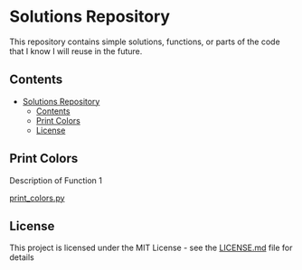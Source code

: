 # Solutions Repository

This repository contains simple solutions, functions, or parts of the code that I know I will reuse in the future.

## Contents
- [Solutions Repository](#solutions-repository)
  - [Contents](#contents)
  - [Print Colors](#print-colors)
  - [License](#license)

## Print Colors

Description of Function 1

[print_colors.py](print_colors.py)



## License

This project is licensed under the MIT License - see the [LICENSE.md](LICENSE.md) file for details
```